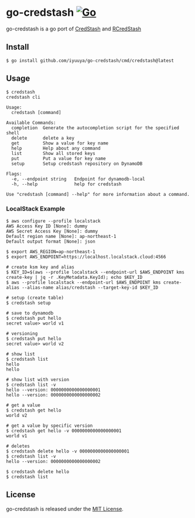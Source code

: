 # go-credstash [![Go](https://github.com/iyuuya/go-credstash/actions/workflows/go.yml/badge.svg)](https://github.com/iyuuya/go-credstash/actions/workflows/go.yml)

go-credstash is a go port of [CredStash](https://github.com/fugue/credstash) and [RCredStash](https://github.com/adorechic/rcredstash)

## Install

```
$ go install github.com/iyuuya/go-credstash/cmd/credstash@latest
```

## Usage

```
$ credstash
credstash cli

Usage:
  credstash [command]

Available Commands:
  completion  Generate the autocompletion script for the specified shell
  delete      delete a key
  get         Show a value for key name
  help        Help about any command
  list        Show all stored keys
  put         Put a value for key name
  setup       Setup credstash repository on DynamoDB

Flags:
  -e, --endpoint string   Endpoint for dynamodb-local
  -h, --help              help for credstash

Use "credstash [command] --help" for more information about a command.
```

### LocalStack Example
```
$ aws configure --profile localstack
AWS Access Key ID [None]: dummy
AWS Secret Access Key [None]: dummy
Default region name [None]: ap-northeast-1
Default output format [None]: json

$ export AWS_REGION=ap-northeast-1
$ export AWS_ENDPOINT=https://localhost.localstack.cloud:4566

# create ksm key and alias
$ KEY_ID=$(aws --profile localstack --endpoint-url $AWS_ENDPOINT kms create-key | jq -r .KeyMetadata.KeyId); echo $KEY_ID
$ aws --profile localstack --endpoint-url $AWS_ENDPOINT kms create-alias --alias-name alias/credstash --target-key-id $KEY_ID

# setup (create table)
$ credstash setup

# save to dynamodb
$ credstash put hello
secret value> world v1

# versioning
$ credstash put hello
secret value> world v2

# show list
$ credstash list
hello
hello

# show list with version
$ credstash list -v
hello --version: 0000000000000000001
hello --version: 0000000000000000002

# get a value
$ credstash get hello
world v2

# get a value by specific version
$ credstash get hello -v 0000000000000000001
world v1

# deletes
$ credstash delete hello -v 0000000000000000001
$ credstash list -v
hello --version: 0000000000000000002

$ credstash delete hello
$ credstash list
```

## License

go-credstash is released under the [MIT License](http://opensource.org/licenses/MIT).
